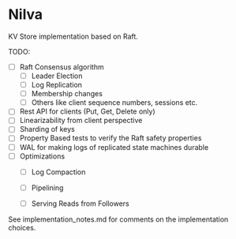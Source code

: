 Nilva
=====

KV Store implementation based on Raft.

TODO:
 - [ ] Raft Consensus algorithm
    - [ ] Leader Election
    - [ ] Log Replication
    - [ ] Membership changes
    - [ ] Others like client sequence numbers, sessions etc.
 - [ ] Rest API for clients (Put, Get, Delete only)
 - [ ] Linearizability from client perspective
 - [ ] Sharding of keys
 - [ ] Property Based tests to verify the Raft safety properties
 - [ ] WAL for making logs of replicated state machines durable
 - [ ] Optimizations
    - [ ] Log Compaction
    - [ ] Pipelining
    - [ ] Serving Reads from Followers


See implementation_notes.md for comments on the implementation choices.

